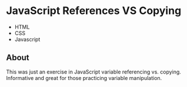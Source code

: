 # JavaScript References VS Copying

- HTML
- CSS
- Javascript

## About
This was just an exercise in JavaScript variable referencing vs. copying. 
Informative and great for those practicing variable manipulation.
